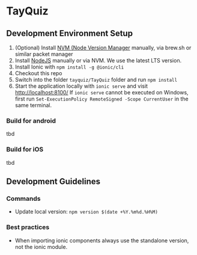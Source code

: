 # TayQuiz

## Development Environment Setup

1. (Optional) Install [NVM (Node Version Manager](https://github.com/nvm-sh/nvm/tree/master) manually, via brew.sh or similar packet manager
2. Install [NodeJS](https://nodejs.org/en) manually or via NVM. We use the latest LTS version.
3. Install Ionic with `npm install -g @ionic/cli`
4. Checkout this repo
5. Switch into the folder `tayquiz/TayQuiz` folder and run `npm install`
6. Start the application locally with `ionic serve` and visit [http://localhost:8100/](http://localhost:8100/)
    If `ionic serve` cannot be executed on Windows, first run `Set-ExecutionPolicy RemoteSigned -Scope CurrentUser` in the same terminal.

### Build for android
tbd

### Build for iOS
tbd


## Development Guidelines

### Commands
+ Update local version: `npm version $(date +%Y.%m%d.%H%M)`

### Best practices
+ When importing ionic components always use the standalone version, not the ionic module.